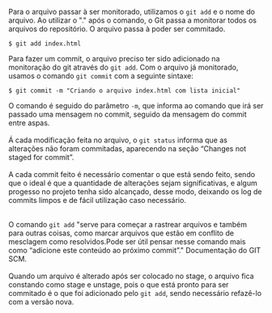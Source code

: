 Para o arquivo passar à ser monitorado, utilizamos o `git add` e o nome do arquivo. Ao utilizar o "." após o comando, o Git passa a monitorar todos os arquivos do repositório.
O arquivo passa à poder ser commitado.
```
$ git add index.html
```
Para fazer um commit, o arquivo preciso ter sido adicionado na monitoração do git através do `git add`. Com o arquivo já monitorado, usamos o comando `git commit` com a seguinte sintaxe:
```
$ git commit -m "Criando o arquivo index.html com lista inicial"
```
O comando é seguido do parâmetro `-m`, que informa ao comando que irá ser passado uma mensagem no commit, seguido da mensagem do commit entre aspas.<br><br>
Á cada modificação feita no arquivo, o `git status` informa que as alterações não foram commitadas, aparecendo na seção “Changes not staged for commit”.<br><br>
A cada commit feito é necessário comentar o que está sendo feito, sendo que o ideal é que a quantidade de alterações sejam significativas, e algum progesso no projeto tenha sido alcançado, desse modo, deixando os log de commits limpos e de fácil utilização caso necessário.<br><br>

O comando `git add` "serve para começar a rastrear arquivos e também para outras coisas, como marcar arquivos que estão em conflito de mesclagem como resolvidos.Pode ser útil pensar nesse comando mais como “adicione este conteúdo ao próximo commit”." Documentação do GIT SCM.<br><br>
Quando um arquivo é alterado após ser colocado no stage, o arquivo fica constando como stage e unstage, pois o que está pronto para ser commitado é o que foi adicionado pelo `git add`, sendo necessário refazê-lo com a versão nova.
